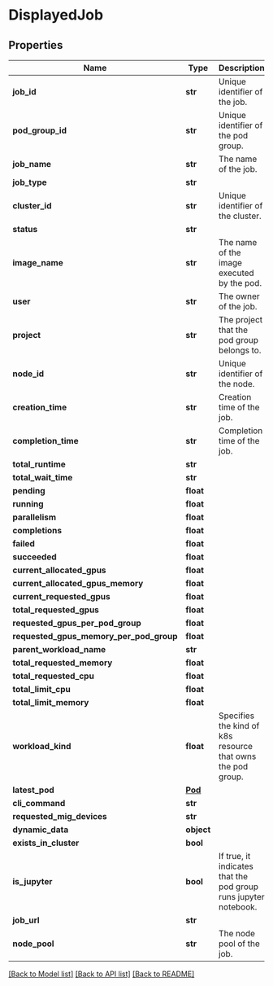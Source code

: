 # DisplayedJob

## Properties
Name | Type | Description | Notes
------------ | ------------- | ------------- | -------------
**job_id** | **str** | Unique identifier of the job. | [optional] 
**pod_group_id** | **str** | Unique identifier of the pod group. | [optional] 
**job_name** | **str** | The name of the job. | [optional] 
**job_type** | **str** |  | [optional] 
**cluster_id** | **str** | Unique identifier of the cluster. | [optional] 
**status** | **str** |  | [optional] 
**image_name** | **str** | The name of the image executed by the pod. | [optional] 
**user** | **str** | The owner of the job. | [optional] 
**project** | **str** | The project that the pod group belongs to. | [optional] 
**node_id** | **str** | Unique identifier of the node. | [optional] 
**creation_time** | **str** | Creation time of the job. | [optional] 
**completion_time** | **str** | Completion time of the job. | [optional] 
**total_runtime** | **str** |  | [optional] 
**total_wait_time** | **str** |  | [optional] 
**pending** | **float** |  | [optional] 
**running** | **float** |  | [optional] 
**parallelism** | **float** |  | [optional] 
**completions** | **float** |  | [optional] 
**failed** | **float** |  | [optional] 
**succeeded** | **float** |  | [optional] 
**current_allocated_gpus** | **float** |  | [optional] 
**current_allocated_gpus_memory** | **float** |  | [optional] 
**current_requested_gpus** | **float** |  | [optional] 
**total_requested_gpus** | **float** |  | [optional] 
**requested_gpus_per_pod_group** | **float** |  | [optional] 
**requested_gpus_memory_per_pod_group** | **float** |  | [optional] 
**parent_workload_name** | **str** |  | [optional] 
**total_requested_memory** | **float** |  | [optional] 
**total_requested_cpu** | **float** |  | [optional] 
**total_limit_cpu** | **float** |  | [optional] 
**total_limit_memory** | **float** |  | [optional] 
**workload_kind** | **float** | Specifies the kind of k8s resource that owns the pod group. | [optional] 
**latest_pod** | [**Pod**](Pod.md) |  | [optional] 
**cli_command** | **str** |  | [optional] 
**requested_mig_devices** | **str** |  | [optional] 
**dynamic_data** | **object** |  | [optional] 
**exists_in_cluster** | **bool** |  | [optional] 
**is_jupyter** | **bool** | If true, it indicates that the pod group runs jupyter notebook. | [optional] [default to False]
**job_url** | **str** |  | [optional] 
**node_pool** | **str** | The node pool of the job. | [optional] 

[[Back to Model list]](../README.md#documentation-for-models) [[Back to API list]](../README.md#documentation-for-api-endpoints) [[Back to README]](../README.md)

